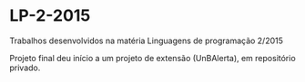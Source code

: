 # LP-2-2015
Trabalhos desenvolvidos na matéria Linguagens de programação 2/2015

Projeto final deu início a um projeto de extensão (UnBAlerta), em repositório privado.